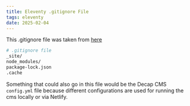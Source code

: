 ```yaml
---
title: Eleventy .gitignore File
tags: eleventy
date: 2025-02-04
---
```

This .gitignore file was taken from [here](https://github.com/11ty/eleventy-base-blog) 

```bash
# .gitignore file
_site/
node_modules/
package-lock.json
.cache
```
Something that could also go in this file would be the Decap CMS ```config.yml``` file because different configurations are used for running the cms locally or via Netlify.

